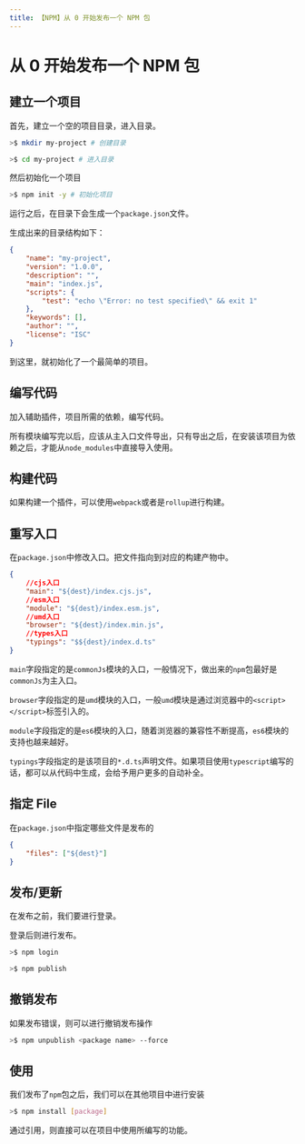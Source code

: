 ```yaml
---
title: 【NPM】从 0 开始发布一个 NPM 包
---
```


# 从 0 开始发布一个 NPM 包

## 建立一个项目

首先，建立一个空的项目目录，进入目录。

```bash
>$ mkdir my-project # 创建目录

>$ cd my-project # 进入目录
```

然后初始化一个项目

```bash
>$ npm init -y # 初始化项目
```

运行之后，在目录下会生成一个`package.json`文件。

生成出来的目录结构如下：

```json
{
    "name": "my-project",
    "version": "1.0.0",
    "description": "",
    "main": "index.js",
    "scripts": {
        "test": "echo \"Error: no test specified\" && exit 1"
    },
    "keywords": [],
    "author": "",
    "license": "ISC"
}
```

到这里，就初始化了一个最简单的项目。

## 编写代码

加入辅助插件，项目所需的依赖，编写代码。

所有模块编写完以后，应该从主入口文件导出，只有导出之后，在安装该项目为依赖之后，才能从`node_modules`中直接导入使用。

## 构建代码

如果构建一个插件，可以使用`webpack`或者是`rollup`进行构建。

## 重写入口

在`package.json`中修改入口。把文件指向到对应的构建产物中。

```json
{
    //cjs入口
    "main": "${dest}/index.cjs.js",
    //esm入口
    "module": "${dest}/index.esm.js",
    //umd入口
    "browser": "${dest}/index.min.js",
    //types入口
    "typings": "$${dest}/index.d.ts"
}
```

`main`字段指定的是`commonJs`模块的入口，一般情况下，做出来的`npm`包最好是`commonJs`为主入口。

`browser`字段指定的是`umd`模块的入口，一般`umd`模块是通过浏览器中的`<script></script>`标签引入的。

`module`字段指定的是`es6`模块的入口，随着浏览器的兼容性不断提高，`es6`模块的支持也越来越好。

`typings`字段指定的是该项目的`*.d.ts`声明文件。如果项目使用`typescript`编写的话，都可以从代码中生成，会给予用户更多的自动补全。

## 指定 File

在`package.json`中指定哪些文件是发布的

```json
{
    "files": ["${dest}"]
}
```

## 发布/更新

在发布之前，我们要进行登录。

登录后则进行发布。

```bash
>$ npm login

>$ npm publish
```

## 撤销发布

如果发布错误，则可以进行撤销发布操作

```bash
>$ npm unpublish <package name> --force
```

## 使用

我们发布了`npm`包之后，我们可以在其他项目中进行安装

```bash
>$ npm install [package]
```

通过引用，则直接可以在项目中使用所编写的功能。
